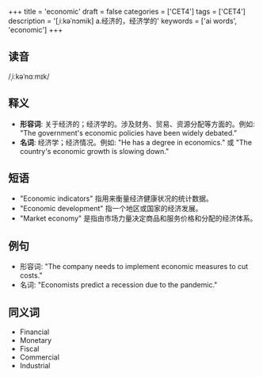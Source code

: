 +++
title = 'economic'
draft = false
categories = ['CET4']
tags = ['CET4']
description = '[ˌiːkəˈnɔmik] a.经济的，经济学的'
keywords = ['ai words', 'economic']
+++

## 读音
/ˌiːkəˈnɑːmɪk/

## 释义
- **形容词**: 关于经济的；经济学的。涉及财务、贸易、资源分配等方面的。例如: "The government's economic policies have been widely debated."
- **名词**: 经济学；经济情况。例如: "He has a degree in economics." 或 "The country's economic growth is slowing down."

## 短语
- "Economic indicators" 指用来衡量经济健康状况的统计数据。
- "Economic development" 指一个地区或国家的经济发展。
- "Market economy" 是指由市场力量决定商品和服务价格和分配的经济体系。

## 例句
- 形容词: "The company needs to implement economic measures to cut costs."
- 名词: "Economists predict a recession due to the pandemic."

## 同义词
- Financial
- Monetary
- Fiscal
- Commercial
- Industrial
